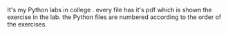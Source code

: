 It's my Python labs in college .
  every file has it's pdf which is shown the exercise in the lab.
  the Python files are numbered according to the order of the exercises.
